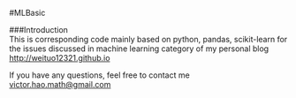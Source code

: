 #MLBasic

###Introduction  
This is corresponding code mainly based on python, pandas, scikit-learn for the issues 
discussed in machine learning category of my personal blog <http://weituo12321.github.io>  

If you have any questions, feel free to contact me <victor.hao.math@gmail.com>
